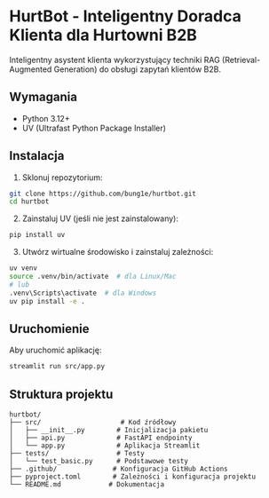 # HurtBot - Inteligentny Doradca Klienta dla Hurtowni B2B

Inteligentny asystent klienta wykorzystujący techniki RAG (Retrieval-Augmented Generation) do obsługi zapytań klientów B2B.

## Wymagania

- Python 3.12+
- UV (Ultrafast Python Package Installer)

## Instalacja

1. Sklonuj repozytorium:
```bash
git clone https://github.com/bung1e/hurtbot.git
cd hurtbot
```

2. Zainstaluj UV (jeśli nie jest zainstalowany):
```bash
pip install uv
```

3. Utwórz wirtualne środowisko i zainstaluj zależności:
```bash
uv venv
source .venv/bin/activate  # dla Linux/Mac
# lub
.venv\Scripts\activate  # dla Windows
uv pip install -e .
```

## Uruchomienie

Aby uruchomić aplikację:

```bash
streamlit run src/app.py
```

## Struktura projektu

```
hurtbot/
├── src/                    # Kod źródłowy
│   ├── __init__.py        # Inicjalizacja pakietu
│   ├── api.py             # FastAPI endpointy
│   └── app.py             # Aplikacja Streamlit
├── tests/                 # Testy
│   └── test_basic.py      # Podstawowe testy
├── .github/              # Konfiguracja GitHub Actions
├── pyproject.toml        # Zależności i konfiguracja projektu
└── README.md            # Dokumentacja
